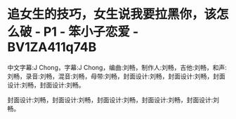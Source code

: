 # 追女生的技巧，女生说我要拉黑你，该怎么破 - P1 - 笨小子恋爱 - BV1ZA411q74B

中文字幕:J Chong，字幕:J Chong，编曲:刘畅，制作人:刘畅，吉他:刘畅，和声:刘畅，录音:刘畅，混音:刘畅，母带:刘畅，封面设计:刘畅，封面设计:刘畅，封面设计:刘畅，封面设计:刘畅。

封面设计:刘畅，封面设计:刘畅，封面设计:刘畅，封面设计:刘畅，封面设计:刘畅。